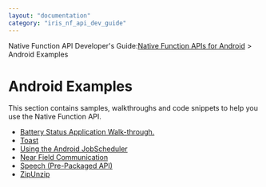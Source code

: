 ```yaml
---
layout: "documentation"
category: "iris_nf_api_dev_guide"
---
```

                           

Native Function API Developer's Guide:[Native Function APIs for Android](native_function_apis_for_android.html) > Android Examples

Android Examples
================

This section contains samples, walkthroughs and code snippets to help you use the Native Function API.

*   [Battery Status Application Walk-through.](battery_status.html)
*   [Toast](toast.html)
*   [Using the Android JobScheduler](jobscheduler.html)
*   [Near Field Communication](nearfieldcommunication.html)
*   [Speech (Pre-Packaged API)](speech.html)
*   [ZipUnzip](zipunzip_android.html)
